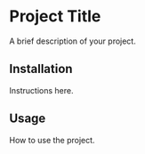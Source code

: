 # Project Title

A brief description of your project.

## Installation

Instructions here.

## Usage

How to use the project.